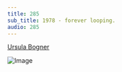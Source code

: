 ```yaml
---
title: 285
sub_title: 1978 - forever looping.
audio: 285
---
```


<a href="http://www.faitiche.de/index.php?article_id=9" title="Ursula Bogner">Ursula Bogner</a>

![Image](/assets/img/Snd-285.png)